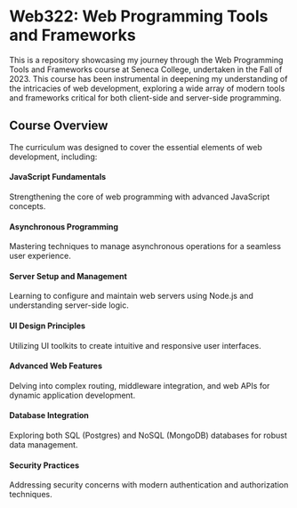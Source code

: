 # Web322: Web Programming Tools and Frameworks

This is a repository showcasing my journey through the Web Programming Tools and Frameworks course at Seneca College, undertaken in the Fall of 2023. 
This course has been instrumental in deepening my understanding of the intricacies of web development, exploring a wide array of modern tools and frameworks critical for both client-side and server-side programming.

## Course Overview

The curriculum was designed to cover the essential elements of web development, including:

#### JavaScript Fundamentals
Strengthening the core of web programming with advanced JavaScript concepts.
#### Asynchronous Programming
Mastering techniques to manage asynchronous operations for a seamless user experience.
#### Server Setup and Management
Learning to configure and maintain web servers using Node.js and understanding server-side logic.
#### UI Design Principles
Utilizing UI toolkits to create intuitive and responsive user interfaces.
#### Advanced Web Features
Delving into complex routing, middleware integration, and web APIs for dynamic application development.
#### Database Integration
Exploring both SQL (Postgres) and NoSQL (MongoDB) databases for robust data management.
#### Security Practices
Addressing security concerns with modern authentication and authorization techniques.
